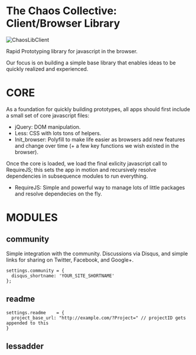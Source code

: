 
# The Chaos Collective: Client/Browser Library
 
![ChaosLibClient](chaoscollective.github.com/chaos-lib-client/img/banner_720x135.jpg)

Rapid Prototyping library for javascript in the browser.

Our focus is on building a simple base library that enables ideas to be quickly realized and experienced. 

# CORE

As a foundation for quickly building prototypes, all apps should first include a small set of core javascript files:

* jQuery: DOM manipulation.
* Less: CSS with lots tons of helpers.
* Init_browser: Polyfill to make life easier as browsers add new features and change over time (+ a few key functions we wish existed in the browser).

Once the core is loaded, we load the final exlicity javascript call to RequireJS; this sets the app in motion and recursively resolve dependencies in subsequence modules to run everything.

* RequireJS: Simple and powerful way to manage lots of little packages and resolve dependecies on the fly.

# MODULES

## community

Simple integration with the community. Discussions via Disqus, and simple links for sharing on Twitter, Facebook, and Google+.

    settings.community = {
      disqus_shortname: 'YOUR_SITE_SHORTNAME'
    };

## readme

    settings.readme    = {
      project_base_url: "http://example.com/?Project=" // projectID gets appended to this
    } 

## lessadder






